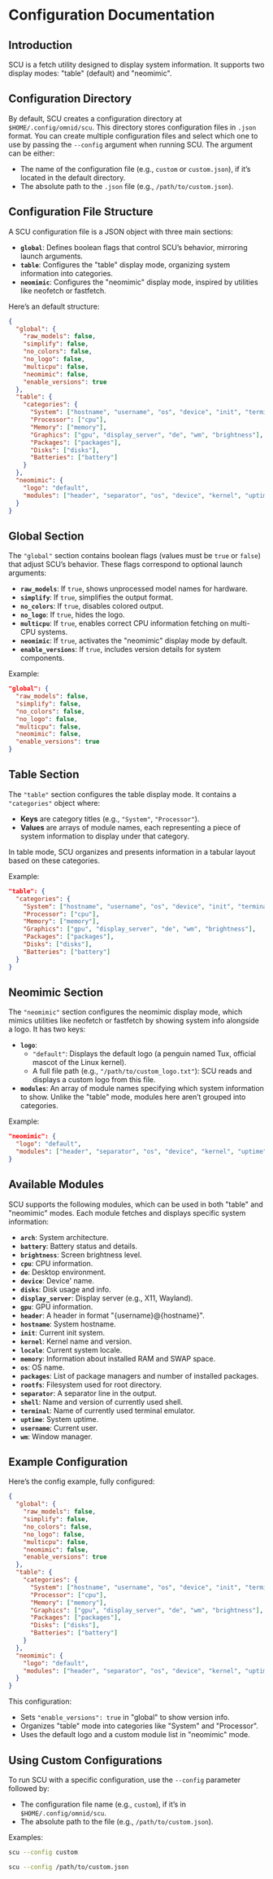 # Configuration Documentation

## Introduction

SCU is a fetch utility designed to display system information. It supports two display modes: "table" (default) and "neomimic".

## Configuration Directory

By default, SCU creates a configuration directory at `$HOME/.config/omnid/scu`. This directory stores configuration files in `.json` format. You can create multiple configuration files and select which one to use by passing the `--config` argument when running SCU. The argument can be either:

- The name of the configuration file (e.g., `custom` or `custom.json`), if it’s located in the default directory.
- The absolute path to the `.json` file (e.g., `/path/to/custom.json`).

## Configuration File Structure

A SCU configuration file is a JSON object with three main sections:

- **`global`**: Defines boolean flags that control SCU’s behavior, mirroring launch arguments.
- **`table`**: Configures the "table" display mode, organizing system information into categories.
- **`neomimic`**: Configures the "neomimic" display mode, inspired by utilities like neofetch or fastfetch.

Here’s an default structure:

```json
{
  "global": {
    "raw_models": false,
    "simplify": false,
    "no_colors": false,
    "no_logo": false,
    "multicpu": false,
    "neomimic": false,
    "enable_versions": true
  },
  "table": {
    "categories": {
      "System": ["hostname", "username", "os", "device", "init", "terminal", "shell", "uptime"],
      "Processor": ["cpu"],
      "Memory": ["memory"],
      "Graphics": ["gpu", "display_server", "de", "wm", "brightness"],
      "Packages": ["packages"],
      "Disks": ["disks"],
      "Batteries": ["battery"]
    }
  },
  "neomimic": {
    "logo": "default",
    "modules": ["header", "separator", "os", "device", "kernel", "uptime", "packages", "shell", "de", "wm", "terminal", "cpu", "gpu", "memory"]
  }
}
```

## Global Section

The `"global"` section contains boolean flags (values must be `true` or `false`) that adjust SCU’s behavior. These flags correspond to optional launch arguments:

- **`raw_models`**: If `true`, shows unprocessed model names for hardware.
- **`simplify`**: If `true`, simplifies the output format.
- **`no_colors`**: If `true`, disables colored output.
- **`no_logo`**: If `true`, hides the logo.
- **`multicpu`**: If `true`, enables correct CPU information fetching on multi-CPU systems.
- **`neomimic`**: If `true`, activates the "neomimic" display mode by default.
- **`enable_versions`**: If `true`, includes version details for system components.

Example:

```json
"global": {
  "raw_models": false,
  "simplify": false,
  "no_colors": false,
  "no_logo": false,
  "multicpu": false,
  "neomimic": false,
  "enable_versions": true
}
```

## Table Section

The `"table"` section configures the table display mode. It contains a `"categories"` object where:

- **Keys** are category titles (e.g., `"System"`, `"Processor"`).
- **Values** are arrays of module names, each representing a piece of system information to display under that category.

In table mode, SCU organizes and presents information in a tabular layout based on these categories.

Example:

```json
"table": {
  "categories": {
    "System": ["hostname", "username", "os", "device", "init", "terminal", "shell", "uptime"],
    "Processor": ["cpu"],
    "Memory": ["memory"],
    "Graphics": ["gpu", "display_server", "de", "wm", "brightness"],
    "Packages": ["packages"],
    "Disks": ["disks"],
    "Batteries": ["battery"]
  }
}
```

## Neomimic Section

The `"neomimic"` section configures the neomimic display mode, which mimics utilities like neofetch or fastfetch by showing system info alongside a logo. It has two keys:

- **`logo`**:
  - `"default"`: Displays the default logo (a penguin named Tux, official mascot of the Linux kernel).
  - A full file path (e.g., `"/path/to/custom_logo.txt"`): SCU reads and displays a custom logo from this file.
- **`modules`**: An array of module names specifying which system information to show. Unlike the "table" mode, modules here aren’t grouped into categories.

Example:

```json
"neomimic": {
  "logo": "default",
  "modules": ["header", "separator", "os", "device", "kernel", "uptime", "packages", "shell", "de", "wm", "terminal", "cpu", "gpu", "memory"]
}
```

## Available Modules

SCU supports the following modules, which can be used in both "table" and "neomimic" modes. Each module fetches and displays specific system information:

- **`arch`**: System architecture.
- **`battery`**: Battery status and details.
- **`brightness`**: Screen brightness level.
- **`cpu`**: CPU information.
- **`de`**: Desktop environment.
- **`device`**: Device' name.
- **`disks`**: Disk usage and info.
- **`display_server`**: Display server (e.g., X11, Wayland).
- **`gpu`**: GPU information.
- **`header`**: A header in format "{username}@{hostname}".
- **`hostname`**: System hostname.
- **`init`**: Current init system.
- **`kernel`**: Kernel name and version.
- **`locale`**: Current system locale.
- **`memory`**: Information about installed RAM and SWAP space.
- **`os`**: OS name.
- **`packages`**: List of package managers and number of installed packages.
- **`rootfs`**: Filesystem used for root directory.
- **`separator`**: A separator line in the output.
- **`shell`**: Name and version of currently used shell.
- **`terminal`**: Name of currently used terminal emulator.
- **`uptime`**: System uptime.
- **`username`**: Current user.
- **`wm`**: Window manager.

## Example Configuration

Here’s the config example, fully configured:

```json
{
  "global": {
    "raw_models": false,
    "simplify": false,
    "no_colors": false,
    "no_logo": false,
    "multicpu": false,
    "neomimic": false,
    "enable_versions": true
  },
  "table": {
    "categories": {
      "System": ["hostname", "username", "os", "device", "init", "terminal", "shell", "uptime"],
      "Processor": ["cpu"],
      "Memory": ["memory"],
      "Graphics": ["gpu", "display_server", "de", "wm", "brightness"],
      "Packages": ["packages"],
      "Disks": ["disks"],
      "Batteries": ["battery"]
    }
  },
  "neomimic": {
    "logo": "default",
    "modules": ["header", "separator", "os", "device", "kernel", "uptime", "packages", "shell", "de", "wm", "terminal", "cpu", "gpu", "memory"]
  }
}
```

This configuration:
- Sets `"enable_versions": true` in "global" to show version info.
- Organizes "table" mode into categories like "System" and "Processor".
- Uses the default logo and a custom module list in "neomimic" mode.

## Using Custom Configurations

To run SCU with a specific configuration, use the `--config` parameter followed by:

- The configuration file name (e.g., `custom`), if it’s in `$HOME/.config/omnid/scu`.
- The absolute path to the file (e.g., `/path/to/custom.json`).

Examples:

```bash
scu --config custom
```

```bash
scu --config /path/to/custom.json
```
